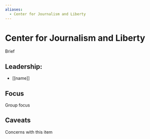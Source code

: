 ```yaml
---
aliases:
  - Center for Journalism and Liberty
---
```

# Center for Journalism and Liberty 

Brief

## Leadership:

- [[name]]

## Focus

Group focus

## Caveats 

Concerns with this item